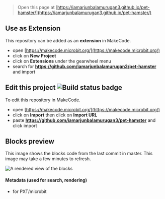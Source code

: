 
> Open this page at [https://iamarjunbalamurugan3.github.io/pet-hamster/](https://iamarjunbalamurugan3.github.io/pet-hamster/)

## Use as Extension

This repository can be added as an **extension** in MakeCode.

* open [https://makecode.microbit.org/](https://makecode.microbit.org/)
* click on **New Project**
* click on **Extensions** under the gearwheel menu
* search for **https://github.com/iamarjunbalamurugan3/pet-hamster** and import

## Edit this project ![Build status badge](https://github.com/iamarjunbalamurugan3/pet-hamster/workflows/MakeCode/badge.svg)

To edit this repository in MakeCode.

* open [https://makecode.microbit.org/](https://makecode.microbit.org/)
* click on **Import** then click on **Import URL**
* paste **https://github.com/iamarjunbalamurugan3/pet-hamster** and click import

## Blocks preview

This image shows the blocks code from the last commit in master.
This image may take a few minutes to refresh.

![A rendered view of the blocks](https://github.com/iamarjunbalamurugan3/pet-hamster/raw/master/.github/makecode/blocks.png)

#### Metadata (used for search, rendering)

* for PXT/microbit
<script src="https://makecode.com/gh-pages-embed.js"></script><script>makeCodeRender("{{ site.makecode.home_url }}", "{{ site.github.owner_name }}/{{ site.github.repository_name }}");</script>

